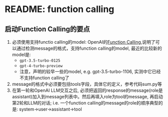 # README: function calling

## 启动Function Calling的要点

1. 必须使用支持functio calling的model: OpenAI的[Function Calling](https://platform.openai.com/docs/guides/function-calling),说明了可以通过检测message的格式，支持function calling的model, 最近的比较新的model是:
    + `gpt-3.5-turbo-0125`
    + `gpt-4-turbo-preview`
    + 注意，声明的较早一些的model, e.g. gpt-3.5-turbo-1106, 实测中它已经不支持function calling了
2. message的格式中必须要包括tools字段，具体它的定义，参考代码sum.py等
3. 在第一轮和OpenAI LLM交互之后, 必须把返回的response的message(role是assistant)加入到message列表中。然后再填入role为tool的message, 再启动第2轮和LLM的对话; i.e. 一个function calling的message的role的顺序典型的是: system->user->assistant->tool